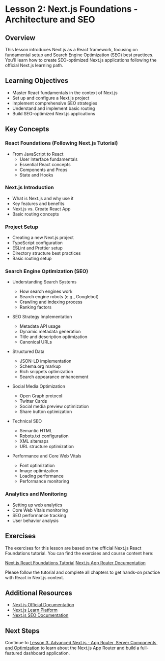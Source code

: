 # Lesson 2: Next.js Foundations - Architecture and SEO

## Overview

This lesson introduces Next.js as a React framework, focusing on fundamental setup and Search Engine Optimization (SEO) best practices. You'll learn how to create SEO-optimized Next.js applications following the official Next.js learning path.

## Learning Objectives

- Master React fundamentals in the context of Next.js
- Set up and configure a Next.js project
- Implement comprehensive SEO strategies
- Understand and implement basic routing
- Build SEO-optimized Next.js applications

## Key Concepts

### React Foundations (Following Next.js Tutorial)

- From JavaScript to React
  - User Interface fundamentals
  - Essential React concepts
  - Components and Props
  - State and Hooks

### Next.js Introduction

- What is Next.js and why use it
- Key features and benefits
- Next.js vs. Create React App
- Basic routing concepts

### Project Setup

- Creating a new Next.js project
- TypeScript configuration
- ESLint and Prettier setup
- Directory structure best practices
- Basic routing setup

### Search Engine Optimization (SEO)

- Understanding Search Systems

  - How search engines work
  - Search engine robots (e.g., Googlebot)
  - Crawling and indexing process
  - Ranking factors

- SEO Strategy Implementation
  - Metadata API usage
  - Dynamic metadata generation
  - Title and description optimization
  - Canonical URLs
- Structured Data

  - JSON-LD implementation
  - Schema.org markup
  - Rich snippets optimization
  - Search appearance enhancement

- Social Media Optimization

  - Open Graph protocol
  - Twitter Cards
  - Social media preview optimization
  - Share button optimization

- Technical SEO

  - Semantic HTML
  - Robots.txt configuration
  - XML sitemaps
  - URL structure optimization

- Performance and Core Web Vitals
  - Font optimization
  - Image optimization
  - Loading performance
  - Performance monitoring

### Analytics and Monitoring

- Setting up web analytics
- Core Web Vitals monitoring
- SEO performance tracking
- User behavior analysis

## Exercises

The exercises for this lesson are based on the official Next.js React Foundations tutorial. You can find the exercises and course content here:

[Next.js React Foundations Tutorial](https://nextjs.org/learn/react-foundations)
[Next.js App Router Documentation](https://nextjs.org/docs)

Please follow the tutorial and complete all chapters to get hands-on practice with React in Next.js context.

## Additional Resources

- [Next.js Official Documentation](https://nextjs.org/docs)
- [Next.js Learn Platform](https://nextjs.org/learn)
- [Next.js SEO Documentation](https://nextjs.org/learn/seo/introduction)

## Next Steps

Continue to [Lesson 3: Advanced Next.js - App Router, Server Components, and Optimization](./lesson-3-nextjs-full.md) to learn about the Next.js App Router and build a full-featured dashboard application.
